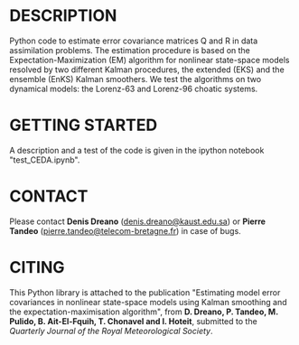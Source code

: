 # DESCRIPTION
Python code to estimate error covariance matrices Q and R in data assimilation problems. The estimation procedure is based on the Expectation-Maximization (EM) algorithm for nonlinear state-space models resolved by two different Kalman procedures, the extended (EKS) and the ensemble (EnKS) Kalman smoothers. We test the algorithms on two dynamical models: the Lorenz-63 and Lorenz-96 choatic systems.

# GETTING STARTED
A description and a test of the code is given in the ipython notebook "test_CEDA.ipynb". 

# CONTACT
Please contact **Denis Dreano** (denis.dreano@kaust.edu.sa) or **Pierre Tandeo** (pierre.tandeo@telecom-bretagne.fr) in case of bugs.

# CITING
This Python library is attached to the publication "Estimating model error covariances in nonlinear state-space models using Kalman smoothing and the expectation-maximisation algorithm", from **D. Dreano, P. Tandeo, M. Pulido, B. Ait-El-Fquih, T. Chonavel and I. Hoteit**, submitted to the *Quarterly Journal of the Royal Meteorological Society*.
